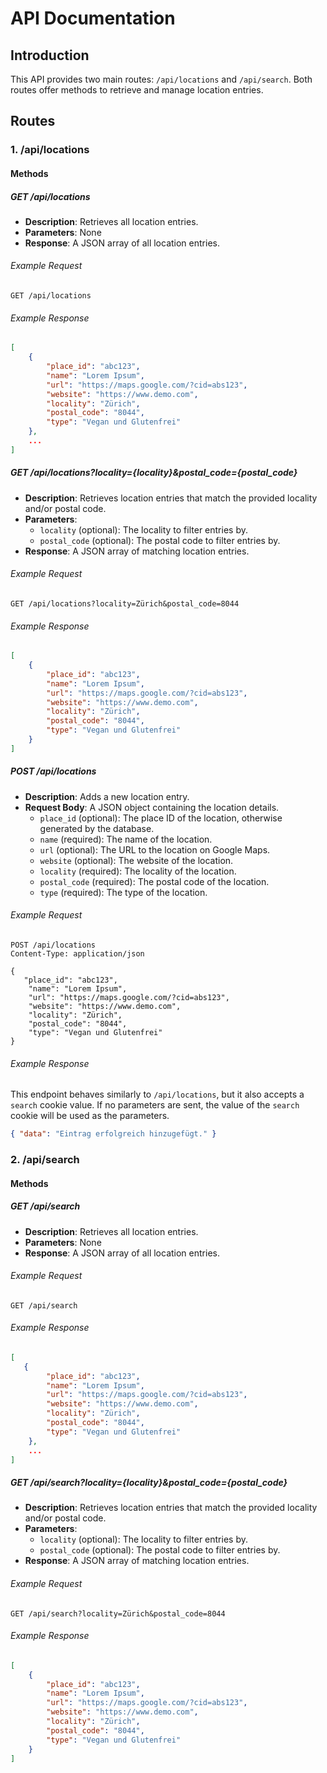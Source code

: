 # API Documentation

## Introduction

This API provides two main routes: `/api/locations` and `/api/search`. Both routes offer methods to retrieve and manage location entries.

## Routes

### 1. /api/locations

#### Methods

##### GET /api/locations

- **Description**: Retrieves all location entries.
- **Parameters**: None
- **Response**: A JSON array of all location entries.

###### Example Request

```
GET /api/locations
```

###### Example Response

```json
[
    {
        "place_id": "abc123",
        "name": "Lorem Ipsum",
        "url": "https://maps.google.com/?cid=abs123",
        "website": "https://www.demo.com",
        "locality": "Zürich",
        "postal_code": "8044",
        "type": "Vegan und Glutenfrei"
    },
    ...
]
```

##### GET /api/locations?locality={locality}&postal_code={postal_code}

- **Description**: Retrieves location entries that match the provided locality and/or postal code.
- **Parameters**:
  - `locality` (optional): The locality to filter entries by.
  - `postal_code` (optional): The postal code to filter entries by.
- **Response**: A JSON array of matching location entries.

###### Example Request

```
GET /api/locations?locality=Zürich&postal_code=8044
```

###### Example Response

```json
[
	{
		"place_id": "abc123",
		"name": "Lorem Ipsum",
		"url": "https://maps.google.com/?cid=abs123",
		"website": "https://www.demo.com",
		"locality": "Zürich",
		"postal_code": "8044",
		"type": "Vegan und Glutenfrei"
	}
]
```

##### POST /api/locations

- **Description**: Adds a new location entry.
- **Request Body**: A JSON object containing the location details.
  - `place_id` (optional): The place ID of the location, otherwise generated by the database.
  - `name` (required): The name of the location.
  - `url` (optional): The URL to the location on Google Maps.
  - `website` (optional): The website of the location.
  - `locality` (required): The locality of the location.
  - `postal_code` (required): The postal code of the location.
  - `type` (required): The type of the location.

###### Example Request

```
POST /api/locations
Content-Type: application/json

{
   "place_id": "abc123",
	"name": "Lorem Ipsum",
	"url": "https://maps.google.com/?cid=abs123",
	"website": "https://www.demo.com",
	"locality": "Zürich",
	"postal_code": "8044",
	"type": "Vegan und Glutenfrei"
}
```

###### Example Response

This endpoint behaves similarly to `/api/locations`, but it also accepts a `search` cookie value. If no parameters are sent, the value of the `search` cookie will be used as the parameters.

```json
{ "data": "Eintrag erfolgreich hinzugefügt." }
```

### 2. /api/search

#### Methods

##### GET /api/search

- **Description**: Retrieves all location entries.
- **Parameters**: None
- **Response**: A JSON array of all location entries.

###### Example Request

```
GET /api/search
```

###### Example Response

```json
[
   {
		"place_id": "abc123",
		"name": "Lorem Ipsum",
		"url": "https://maps.google.com/?cid=abs123",
		"website": "https://www.demo.com",
		"locality": "Zürich",
		"postal_code": "8044",
		"type": "Vegan und Glutenfrei"
	},
    ...
]
```

##### GET /api/search?locality={locality}&postal_code={postal_code}

- **Description**: Retrieves location entries that match the provided locality and/or postal code.
- **Parameters**:
  - `locality` (optional): The locality to filter entries by.
  - `postal_code` (optional): The postal code to filter entries by.
- **Response**: A JSON array of matching location entries.

###### Example Request

```
GET /api/search?locality=Zürich&postal_code=8044
```

###### Example Response

```json
[
	{
		"place_id": "abc123",
		"name": "Lorem Ipsum",
		"url": "https://maps.google.com/?cid=abs123",
		"website": "https://www.demo.com",
		"locality": "Zürich",
		"postal_code": "8044",
		"type": "Vegan und Glutenfrei"
	}
]
```
